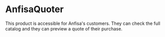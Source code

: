 # AnfisaQuoter
This product is accessible for Anfisa's customers. They can check the full catalog and they can preview a quote of their purchase.
